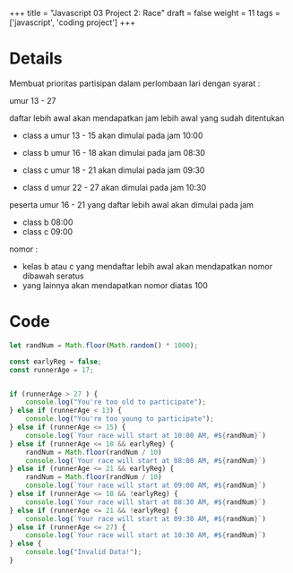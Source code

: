 +++
title = "Javascript 03 Project 2: Race"
draft = false
weight = 11
tags = ['javascript', 'coding project']
+++

# Details

Membuat prioritas partisipan dalam perlombaan lari dengan syarat :

umur 13 - 27

daftar lebih awal akan mendapatkan jam lebih awal yang sudah ditentukan


- class a umur 13 - 15 akan dimulai pada jam 10:00

- class b umur 16 - 18 akan dimulai pada jam 08:30

- class c umur 18 - 21 akan dimulai pada jam 09:30

- class d umur 22 - 27 akan dimulai pada jam 10:30

peserta umur 16 - 21 yang daftar lebih awal akan dimulai pada jam

- class b 08:00
- class c 09:00

nomor : 
- kelas b atau c yang mendaftar lebih awal akan mendapatkan nomor dibawah seratus
- yang lainnya akan mendapatkan nomor diatas 100

# Code

```js
let randNum = Math.floor(Math.random() * 1000);

const earlyReg = false;
const runnerAge = 17;


if (runnerAge > 27 ) {
    console.log("You're too old to participate");
} else if (runnerAge < 13) {
    console.log("You're too young to participate");
} else if (runnerAge <= 15) {
    console.log(`Your race will start at 10:00 AM, #${randNum}`)
} else if (runnerAge <= 18 && earlyReg) {
    randNum = Math.floor(randNum / 10)
    console.log(`Your race will start at 08:00 AM, #${randNum}`)
} else if (runnerAge <= 21 && earlyReg) {
    randNum = Math.floor(randNum / 10)
    console.log(`Your race will start at 09:00 AM, #${randNum}`)
} else if (runnerAge <= 18 && !earlyReg) {
    console.log(`Your race will start at 08:30 AM, #${randNum}`)
} else if (runnerAge <= 21 && !earlyReg) {
    console.log(`Your race will start at 09:30 AM, #${randNum}`)
} else if (runnerAge <= 27) {
    console.log(`Your race will start at 10:30 AM, #${randNum}`)
} else {
    console.log("Invalid Data!");
}
```